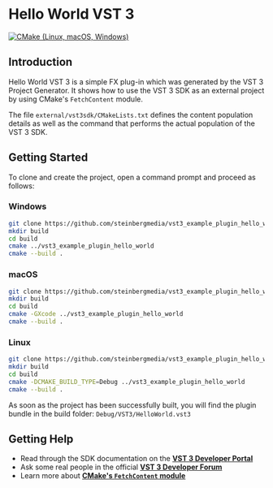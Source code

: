 # Hello World VST 3

[![CMake (Linux, macOS, Windows)](https://github.com/steinbergmedia/vst3_example_plugin_hello_world/actions/workflows/cmake.yml/badge.svg)](https://github.com/steinbergmedia/vst3_example_plugin_hello_world/actions/workflows/cmake.yml)

## Introduction

Hello World VST 3 is a simple FX plug-in which was generated by the VST 3 Project Generator. It shows how to use the VST 3 SDK as an external project by using CMake's ```FetchContent``` module.

The file ```external/vst3sdk/CMakeLists.txt``` defines the content population details as well as the command that performs the actual population of the VST 3 SDK.

## Getting Started

To clone and create the project, open a command prompt and proceed as follows:

### Windows

```sh
git clone https://github.com/steinbergmedia/vst3_example_plugin_hello_world.git
mkdir build
cd build
cmake ../vst3_example_plugin_hello_world
cmake --build .
```

### macOS

```sh
git clone https://github.com/steinbergmedia/vst3_example_plugin_hello_world.git
mkdir build
cd build
cmake -GXcode ../vst3_example_plugin_hello_world
cmake --build .
```

### Linux

```sh
git clone https://github.com/steinbergmedia/vst3_example_plugin_hello_world.git
mkdir build
cd build
cmake -DCMAKE_BUILD_TYPE=Debug ../vst3_example_plugin_hello_world
cmake --build .
```

As soon as the project has been successfully built, you will find the plugin bundle in the build folder: ```Debug/VST3/HelloWorld.vst3```

## Getting Help

* Read through the SDK documentation on the **[VST 3 Developer Portal](https://steinbergmedia.github.io/vst3_dev_portal/pages/index.html)**
* Ask some real people in the official **[VST 3 Developer Forum](https://forums.steinberg.net/c/developer/103)**
* Learn more about **[CMake's ```FetchContent``` module](https://cmake.org/cmake/help/latest/module/FetchContent.html)**

